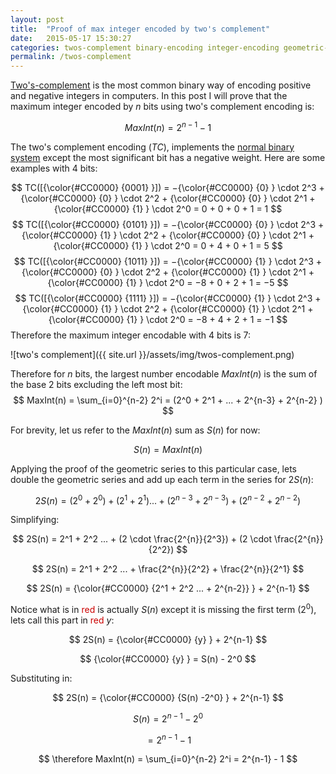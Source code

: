 ```yaml
---
layout: post
title:  "Proof of max integer encoded by two's complement"
date:   2015-05-17 15:30:27
categories: twos-complement binary-encoding integer-encoding geometric-series
permalink: /twos-complement
---
```


[Two's-complement](https://en.wikipedia.org/wiki/Two's_complement) is the most common binary way of encoding positive and negative integers in computers. In this post I will prove that the maximum integer encoded by $n$ bits using two's complement encoding is:

$$
MaxInt(n)=2^{n-1}−1 
$$

The two's complement encoding ($TC$), implements the [normal binary system](https://en.wikipedia.org/wiki/Binary_number#/media/File:Binary_counter.gif) except the most significant bit has a negative weight. Here are some examples with 4 bits:

$$
TC([{\color{#CC0000} {0001} }]) = −{\color{#CC0000} {0} } \cdot 2^3 + {\color{#CC0000} {0} } \cdot 2^2 + {\color{#CC0000} {0} } \cdot 2^1 + {\color{#CC0000} {1} } \cdot 2^0 = 0 + 0 + 0 + 1 = 1
$$
$$
TC([{\color{#CC0000} {0101} }]) = −{\color{#CC0000} {0} } \cdot 2^3 + {\color{#CC0000} {1} } \cdot 2^2 + {\color{#CC0000} {0} } \cdot 2^1 + {\color{#CC0000} {1} } \cdot 2^0 = 0 + 4 + 0 + 1 = 5
$$
$$
TC([{\color{#CC0000} {1011} }]) = −{\color{#CC0000} {1} } \cdot 2^3 + {\color{#CC0000} {0} } \cdot 2^2 + {\color{#CC0000} {1} } \cdot 2^1 + {\color{#CC0000} {1} } \cdot 2^0 = −8 + 0 + 2 + 1 = −5
$$
$$
TC([{\color{#CC0000} {1111} }]) = −{\color{#CC0000} {1} } \cdot 2^3 + {\color{#CC0000} {1} } \cdot 2^2 + {\color{#CC0000} {1} } \cdot 2^1 + {\color{#CC0000} {1} } \cdot 2^0 = −8 + 4 + 2 + 1 = −1
$$
Therefore the maximum integer encodable with 4 bits is 7:

![two's complement]({{ site.url }}/assets/img/twos-complement.png)

Therefore for $n$ bits, the largest number encodable $MaxInt(n)$ is the sum of the base 2 bits excluding the left most bit:
$$
MaxInt(n) = \sum_{i=0}^{n-2} 2^i = (2^0 + 2^1 + ... + 2^{n-3} + 2^{n-2} )
$$

For brevity, let us refer to the $MaxInt(n)$ sum as $S(n)$ for now: 

$$
S(n) = MaxInt(n)
$$

Applying the proof of the geometric series to this particular case, lets double the geometric series and add  up each term in the series for $2S(n)$:

$$
2S(n) = (2^0 + 2^0) + (2^1 + 2^1) ... + (2^{n-3} + 2^{n-3}) + (2^{n-2} + 2^{n-2})
$$

Simplifying:

$$
2S(n) = 2^1 + 2^2 ... + (2 \cdot \frac{2^{n}}{2^3}) + (2 \cdot \frac{2^{n}}{2^2})
$$

$$
2S(n) = 2^1 + 2^2 ... + \frac{2^{n}}{2^2} + \frac{2^{n}}{2^1}
$$

$$
2S(n) = {\color{#CC0000} {2^1 + 2^2 ... + 2^{n-2}} } + 2^{n-1}
$$

Notice what is in <span style="color: #CC0000">red</span> is actually $S(n)$ except it is missing the first term ($2^0$), lets call this part in <span style="color: #CC0000">red</span> $y$:

$$
2S(n) = {\color{#CC0000} {y} } + 2^{n-1}
$$

$$
{\color{#CC0000} {y} } = S(n) - 2^0
$$

Substituting in:

$$
2S(n) = {\color{#CC0000} {S(n) -2^0} } + 2^{n-1}
$$

$$
S(n) = 2^{n-1} - 2^0
$$

$$
= 2^{n-1} - 1
$$

$$
\therefore MaxInt(n) = \sum_{i=0}^{n-2} 2^i = 2^{n-1} - 1
$$

<script type="text/x-mathjax-config">
MathJax.Hub.Config({
  tex2jax: {inlineMath: [['$','$'], ['\\(','\\)']]}
});
</script>
<script type="text/javascript" src="https://cdn.mathjax.org/mathjax/latest/MathJax.js?config=TeX-AMS-MML_HTMLorMML"></script>




